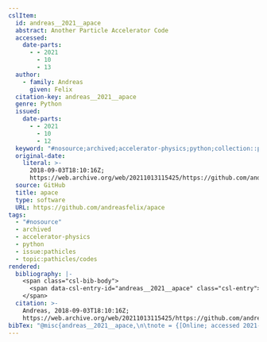 ```yaml
---
cslItem:
  id: andreas__2021__apace
  abstract: Another Particle Accelerator Code
  accessed:
    date-parts:
      - - 2021
        - 10
        - 13
  author:
    - family: Andreas
      given: Felix
  citation-key: andreas__2021__apace
  genre: Python
  issued:
    date-parts:
      - - 2021
        - 10
        - 12
  keyword: "#nosource;archived;accelerator-physics;python;collection::pathicles::codes"
  original-date:
    literal: >-
      2018-09-03T18:10:16Z;
      https://web.archive.org/web/20211013115425/https://github.com/andreasfelix/apace
  source: GitHub
  title: apace
  type: software
  URL: https://github.com/andreasfelix/apace
tags:
  - "#nosource"
  - archived
  - accelerator-physics
  - python
  - issue:pathicles
  - topic:pathicles/codes
rendered:
  bibliography: |-
    <span class="csl-bib-body">
      <span data-csl-entry-id="andreas__2021__apace" class="csl-entry">Andreas, F. 2021. <i>apace</i> [Python]. <a href='https://github.com/andreasfelix/apace'>https://github.com/andreasfelix/apace</a> (Original work published 2018-09-03T18:10:16Z; https://web.archive.org/web/20211013115425/https://github.com/andreasfelix/apace)</span>
    </span>
  citation: >-
    Andreas, 2018-09-03T18:10:16Z;
    https://web.archive.org/web/20211013115425/https://github.com/andreasfelix/apace/2021
bibTex: "@misc{andreas__2021__apace,\n\tnote = {[Online; accessed 2021-10-13]},\n\tauthor = {Andreas, Felix},\n\tyear = {2021},\n\tmonth = {oct 12},\n\ttitle = {apace},\n\ttype = {Python},\n\thowpublished = {https://github.com/andreasfelix/apace},\n}\n\n"
---
```

